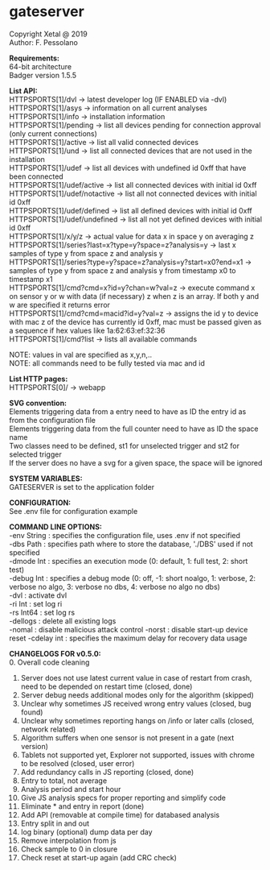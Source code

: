 # gateserver

Copyright Xetal @ 2019  
Author: F. Pessolano  

**Requirements:**  
64-bit architecture  
Badger version 1.5.5  

**List API:**  
HTTPSPORTS[1]/dvl -> latest developer log (IF ENABLED via -dvl)  
HTTPSPORTS[1]/asys -> information on all current analyses  
HTTPSPORTS[1]/info -> installation information  
HTTPSPORTS[1]/pending -> list all devices pending for connection approval (only current connections)    
HTTPSPORTS[1]/active -> list all valid connected devices  
HTTPSPORTS[1]/und -> list all connected devices that are not used in the installation  
HTTPSPORTS[1]/udef -> list all devices with undefined id 0xff that have been connected  
HTTPSPORTS[1]/udef/active -> list all connected devices with initial id 0xff  
HTTPSPORTS[1]/udef/notactive -> list all not connected devices with initial id 0xff  
HTTPSPORTS[1]/udef/defined -> list all defined devices with initial id 0xff  
HTTPSPORTS[1]/udef/undefined -> list all not yet defined devices with initial id 0xff  
HTTPSPORTS[1]/x/y/z -> actual value for data x in space y on averaging z  
HTTPSPORTS[1]/series?last=x?type=y?space=z?analysis=y -> last x samples of type y from space z and analysis y  
HTTPSPORTS[1]/series?type=y?space=z?analysis=y?start=x0?end=x1 -> samples of type y from space z and analysis y from timestamp x0 to timestamp x1  
HTTPSPORTS[1]/cmd?cmd=x?id=y?chan=w?val=z -> execute command x on sensor y or w with data (if necessary) z when z is an array. If both y and w are specified it returns error    
HTTPSPORTS[1]/cmd?cmd=macid?id=y?val=z -> assigns the id y to device with mac z of the device has currently id 0xff, mac must be passed given as a sequence if hex values like 1a:62:63:ef:32:36  
HTTPSPORTS[1]/cmd?list -> lists all available commands  
  
NOTE: values in val are specified as x,y,n,..   
NOTE: all commands need to be fully tested via mac and id  

**List HTTP pages:**  
HTTPSPORTS[0]/ -> webapp

**SVG convention:**  
Elements triggering data from a entry need to have as ID the entry id as from the configuration file  
Elements triggering data from the full counter need to have as ID the space name  
Two classes need to be defined, st1 for unselected trigger and st2 for selected trigger  
If the server does no have a svg for a given space, the space will be ignored  

**SYSTEM VARIABLES:**  
GATESERVER is set to the application folder  

**CONFIGURATION:**  
See .env file for configuration example

**COMMAND LINE OPTIONS:**  
-env String : specifies the configuration file, uses .env if not specified  
-dbs Path : specifies path where to store the database, './DBS' used if not specified  
-dmode Int : specifies an execution mode (0: default, 1: full test, 2: short test)  
-debug Int : specifies a debug mode (0: off, -1: short noalgo, 1: verbose, 2: verbose no algo, 3: verbose no dbs, 4: verbose no algo no dbs)  
-dvl : activate dvl  
-ri Int : set log ri  
-rs Int64 : set log rs  
-dellogs : delete all existing logs  
-nomal : disable malicious attack control
-norst : disable start-up device reset
-cdelay int : specifies the maximum delay for recovery data usage

**CHANGELOGS FOR v0.5.0:**  
0. Overall code cleaning  
1. Server does not use latest current value in case of restart from crash, need to be depended on restart time (closed, done)  
2. Server debug needs additional modes only for the algorithm (skipped)  
3. Unclear why sometimes JS received wrong entry values (closed, bug found)  
4. Unclear why sometimes reporting hangs on /info or later calls (closed, network related)  
5. Algorithm suffers when one sensor is not present in a gate (next version)  
6. Tablets not supported yet, Explorer not supported, issues with chrome to be resolved (closed, user error)  
7. Add redundancy calls in JS reporting (closed, done)  
8. Entry to total, not average  
9. Analysis period and start hour  
10. Give JS analysis specs for proper reporting and simplify code  
11. Eliminate * and entry in report  (done)
12. Add API (removable at compile time) for databased analysis  
13. Entry split in and out  
14. log binary (optional) dump data per day  
15. Remove interpolation from js  
16. Check sample to 0 in closure  
17. Check reset at start-up again (add CRC check)

